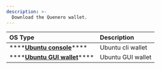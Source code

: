 ```yaml
---
description: >-
  Download the Quenero wallet.
---
```


| OS Type | Description |
| :--- | :--- |
| \*\*\*\*[**Ubuntu console**](https://github.com/quenero/quenero/releases/download/v10.0.1/quenero-linux-x64-v10.1.0.tar.bz2)\*\*\*\* | Ubuntu cli wallet |
| \*\*\*\*[**Ubuntu GUI wallet**](https://github.com/quenero/quenero-electron-gui-wallet/releases/download/v1.2.1/Quenero.Electron.Wallet.1.2.1.AppImage)\*\*\*\* | Ubuntu GUI wallet |
